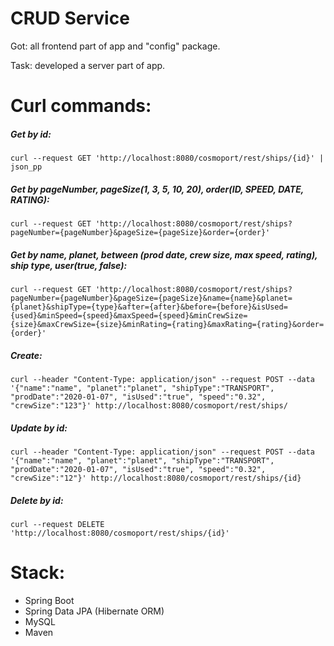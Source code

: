 CRUD Service
============

Got: all frontend part of app and "config" package.

Task: developed a server part of app.

# Curl commands:
##### Get by id:

`curl --request GET 'http://localhost:8080/cosmoport/rest/ships/{id}' | json_pp`

##### Get by pageNumber, pageSize(1, 3, 5, 10, 20), order(ID, SPEED, DATE, RATING):

`curl --request GET 'http://localhost:8080/cosmoport/rest/ships?pageNumber={pageNumber}&pageSize={pageSize}&order={order}'`

##### Get by name, planet, between (prod date, crew size, max speed, rating), ship type, user(true, false):
`curl --request GET 'http://localhost:8080/cosmoport/rest/ships?pageNumber={pageNumber}&pageSize={pageSize}&name={name}&planet={planet}&shipType={type}&after={after}&before={before}&isUsed={used}&minSpeed={speed}&maxSpeed={speed}&minCrewSize={size}&maxCrewSize={size}&minRating={rating}&maxRating={rating}&order={order}'`

##### Create:
`curl --header "Content-Type: application/json" --request POST --data '{"name":"name", "planet":"planet", "shipType":"TRANSPORT", "prodDate":"2020-01-07", "isUsed":"true", "speed":"0.32", "crewSize":"123"}' http://localhost:8080/cosmoport/rest/ships/ `

##### Update by id:
`curl --header "Content-Type: application/json" --request POST --data '{"name":"name", "planet":"planet", "shipType":"TRANSPORT", "prodDate":"2020-01-07", "isUsed":"true", "speed":"0.32", "crewSize":"12"}' http://localhost:8080/cosmoport/rest/ships/{id}`

##### Delete by id:
`curl --request DELETE 'http://localhost:8080/cosmoport/rest/ships/{id}'`

# Stack:
* Spring Boot
* Spring Data JPA (Hibernate ORM)
* MySQL
* Maven
